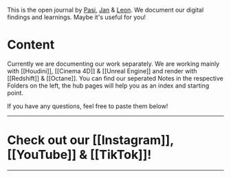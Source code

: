This is the open journal by [Pasi](https://santaella.de/), [Jan](https://janeisenbach.de/portfolio) & [Leon](https://leonmonschauer.de/). We document our digital findings and learnings. Maybe it's useful for you!

# Content
Currently we are documenting our work separately. We are working mainly with [[Houdini]], [[Cinema 4D]] & [[Unreal Engine]] and render with [[Redshift]] & [[Octane]]. You can find our seperated Notes in the respective Folders on the left, the hub pages will help you as an index and starting point. 

If you have any questions, feel free to paste them below!

---

# Check out our [[Instagram]], [[YouTube]] & [[TikTok]]!

---

<script src="https://giscus.app/client.js"
        data-repo="git-submariner/oddlyspecific"
        data-repo-id="R_kgDOHY5lmg"
        data-category="General"
        data-category-id="DIC_kwDOHY5lms4CPUCw"
        data-mapping="url"
        data-reactions-enabled="1"
        data-emit-metadata="0"
        data-input-position="bottom"
        data-theme="dark"
        data-lang="en"
        crossorigin="anonymous"
        async>
</script>

